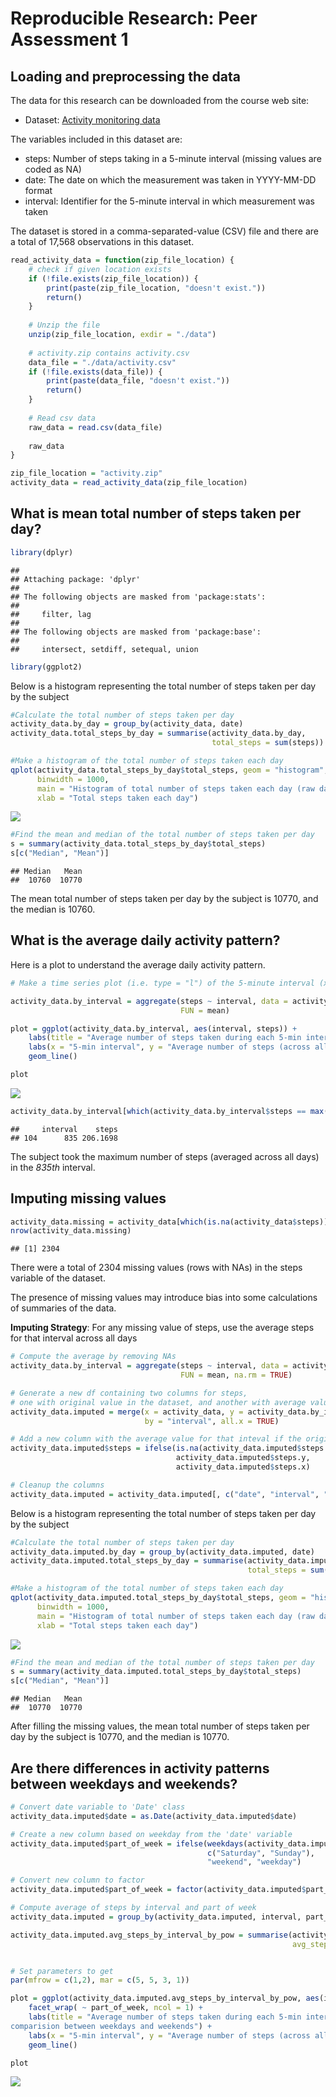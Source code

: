 # Reproducible Research: Peer Assessment 1

## Loading and preprocessing the data
The data for this research can be downloaded from the course web site: 

* Dataset: [Activity monitoring data](https://d396qusza40orc.cloudfront.net/repdata%2Fdata%2Factivity.zip)

The variables included in this dataset are: 

* steps: Number of steps taking in a 5-minute interval (missing values are coded as NA)
* date: The date on which the measurement was taken in YYYY-MM-DD format
* interval: Identifier for the 5-minute interval in which measurement was taken

The dataset is stored in a comma-separated-value (CSV) file and there are a total of 17,568 observations in this dataset.


```r
read_activity_data = function(zip_file_location) {
    # check if given location exists
    if (!file.exists(zip_file_location)) {
        print(paste(zip_file_location, "doesn't exist."))
        return()
    }
    
    # Unzip the file
    unzip(zip_file_location, exdir = "./data")
    
    # activity.zip contains activity.csv
    data_file = "./data/activity.csv"
    if (!file.exists(data_file)) {
        print(paste(data_file, "doesn't exist."))
        return()
    }
    
    # Read csv data
    raw_data = read.csv(data_file)
    
    raw_data
}

zip_file_location = "activity.zip"
activity_data = read_activity_data(zip_file_location)
```


## What is mean total number of steps taken per day?

```r
library(dplyr)
```

```
## 
## Attaching package: 'dplyr'
## 
## The following objects are masked from 'package:stats':
## 
##     filter, lag
## 
## The following objects are masked from 'package:base':
## 
##     intersect, setdiff, setequal, union
```

```r
library(ggplot2)
```

Below is a histogram representing the total number of steps taken per day by the subject

```r
#Calculate the total number of steps taken per day
activity_data.by_day = group_by(activity_data, date)
activity_data.total_steps_by_day = summarise(activity_data.by_day, 
                                             total_steps = sum(steps))

#Make a histogram of the total number of steps taken each day
qplot(activity_data.total_steps_by_day$total_steps, geom = "histogram",
      binwidth = 1000, 
      main = "Histogram of total number of steps taken each day (raw data)",
      xlab = "Total steps taken each day")
```

![](PA1_template_files/figure-html/unnamed-chunk-3-1.png) 


```r
#Find the mean and median of the total number of steps taken per day
s = summary(activity_data.total_steps_by_day$total_steps)
s[c("Median", "Mean")]
```

```
## Median   Mean 
##  10760  10770
```
The mean total number of steps taken per day by the subject is 10770, and the 
median is 10760.

## What is the average daily activity pattern?
Here is a plot to understand the average daily activity pattern. 

```r
# Make a time series plot (i.e. type = "l") of the 5-minute interval (x-axis) and the average number of steps taken, averaged across all days (y-axis)

activity_data.by_interval = aggregate(steps ~ interval, data = activity_data, 
                                      FUN = mean)

plot = ggplot(activity_data.by_interval, aes(interval, steps)) +
    labs(title = "Average number of steps taken during each 5-min interval") +
    labs(x = "5-min interval", y = "Average number of steps (across all days)") +
    geom_line()

plot
```

![](PA1_template_files/figure-html/unnamed-chunk-5-1.png) 


```r
activity_data.by_interval[which(activity_data.by_interval$steps == max(activity_data.by_interval$steps)), ]
```

```
##     interval    steps
## 104      835 206.1698
```
The subject took the maximum number of steps (averaged across all days) in the *835th* interval.

## Imputing missing values

```r
activity_data.missing = activity_data[which(is.na(activity_data$steps)),]
nrow(activity_data.missing)
```

```
## [1] 2304
```
There were a total of 2304 missing values (rows with NAs) in the steps variable of the dataset.

The presence of missing values may introduce bias into some calculations of summaries of the data. 

**Imputing Strategy**: For any missing value of steps, use the average steps for that interval across all days

```r
# Compute the average by removing NAs
activity_data.by_interval = aggregate(steps ~ interval, data = activity_data, 
                                      FUN = mean, na.rm = TRUE)

# Generate a new df containing two columns for steps, 
# one with original value in the dataset, and another with average value for that interval 
activity_data.imputed = merge(x = activity_data, y = activity_data.by_interval,
                              by = "interval", all.x = TRUE)

# Add a new column with the average value for that inteval if the original value is NA
activity_data.imputed$steps = ifelse(is.na(activity_data.imputed$steps.x), 
                                     activity_data.imputed$steps.y,
                                     activity_data.imputed$steps.x)

# Cleanup the columns
activity_data.imputed = activity_data.imputed[, c("date", "interval", "steps")]
```


Below is a histogram representing the total number of steps taken per day by the subject

```r
#Calculate the total number of steps taken per day
activity_data.imputed.by_day = group_by(activity_data.imputed, date)
activity_data.imputed.total_steps_by_day = summarise(activity_data.imputed.by_day, 
                                                     total_steps = sum(steps))

#Make a histogram of the total number of steps taken each day
qplot(activity_data.imputed.total_steps_by_day$total_steps, geom = "histogram",
      binwidth = 1000,
      main = "Histogram of total number of steps taken each day (raw data)",
      xlab = "Total steps taken each day")
```

![](PA1_template_files/figure-html/unnamed-chunk-9-1.png) 


```r
#Find the mean and median of the total number of steps taken per day
s = summary(activity_data.imputed.total_steps_by_day$total_steps)
s[c("Median", "Mean")]
```

```
## Median   Mean 
##  10770  10770
```
After filling the missing values, the mean total number of steps taken per day by the subject is 10770, and the median is 10770. 


## Are there differences in activity patterns between weekdays and weekends?


```r
# Convert date variable to 'Date' class
activity_data.imputed$date = as.Date(activity_data.imputed$date)

# Create a new column based on weekday from the 'date' variable
activity_data.imputed$part_of_week = ifelse(weekdays(activity_data.imputed$date) %in%
                                            c("Saturday", "Sunday"), 
                                            "weekend", "weekday")

# Convert new column to factor
activity_data.imputed$part_of_week = factor(activity_data.imputed$part_of_week)

# Compute average of steps by interval and part of week
activity_data.imputed = group_by(activity_data.imputed, interval, part_of_week)

activity_data.imputed.avg_steps_by_interval_by_pow = summarise(activity_data.imputed, 
                                                               avg_steps = mean(steps))


# Set parameters to get 
par(mfrow = c(1,2), mar = c(5, 5, 3, 1))

plot = ggplot(activity_data.imputed.avg_steps_by_interval_by_pow, aes(interval, avg_steps)) +
    facet_wrap( ~ part_of_week, ncol = 1) + 
    labs(title = "Average number of steps taken during each 5-min interval, 
comparision between weekdays and weekends") +
    labs(x = "5-min interval", y = "Average number of steps (across all days)") +
    geom_line()

plot
```

![](PA1_template_files/figure-html/unnamed-chunk-11-1.png) 


